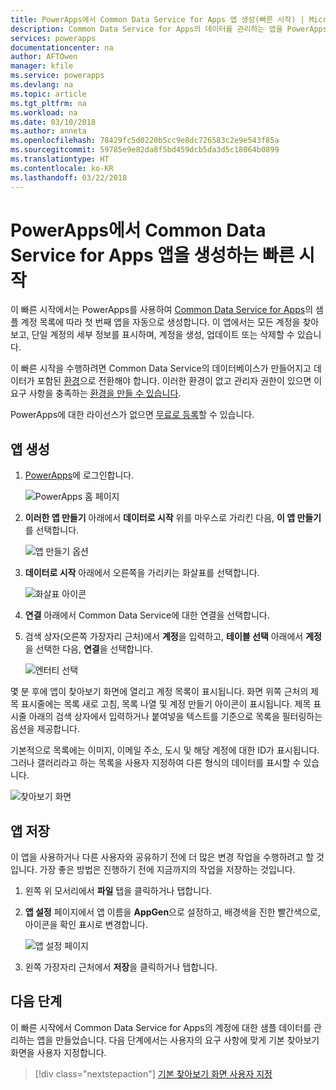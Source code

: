 ```yaml
---
title: PowerApps에서 Common Data Service for Apps 앱 생성(빠른 시작) | Microsoft Docs
description: Common Data Service for Apps의 데이터를 관리하는 앱을 PowerApps에서 자동으로 생성합니다.
services: powerapps
documentationcenter: na
author: AFTOwen
manager: kfile
ms.service: powerapps
ms.devlang: na
ms.topic: article
ms.tgt_pltfrm: na
ms.workload: na
ms.date: 03/10/2018
ms.author: anneta
ms.openlocfilehash: 78429fc5d0220b5cc9e8dc726583c2e9e543f85a
ms.sourcegitcommit: 59785e9e82da8f5bd459dcb5da3d5c18064b0899
ms.translationtype: HT
ms.contentlocale: ko-KR
ms.lasthandoff: 03/22/2018
---
```

# <a name="quickstart-for-generating-an-app-in-powerapps-for-the-common-data-service-for-apps"></a>PowerApps에서 Common Data Service for Apps 앱을 생성하는 빠른 시작

이 빠른 시작에서는 PowerApps를 사용하여 [Common Data Service for Apps](../common-data-service/data-platform-intro.md)의 샘플 계정 목록에 따라 첫 번째 앱을 자동으로 생성합니다. 이 앱에서는 모든 계정을 찾아보고, 단일 계정의 세부 정보를 표시하며, 계정을 생성, 업데이트 또는 삭제할 수 있습니다.

이 빠른 시작을 수행하려면 Common Data Service의 데이터베이스가 만들어지고 데이터가 포함된 [환경](working-with-environments.md)으로 전환해야 합니다. 이러한 환경이 없고 관리자 권한이 있으면 이 요구 사항을 충족하는 [환경을 만들 수 있습니다](../../administrator/environments-administration.md#create-an-environment).

PowerApps에 대한 라이선스가 없으면 [무료로 등록](../signup-for-powerapps.md)할 수 있습니다.

## <a name="generate-an-app"></a>앱 생성
1. [PowerApps](https://web.powerapps.com)에 로그인합니다.

    ![PowerApps 홈 페이지](./media/data-platform-create-app/sign-in.png)

1. **이러한 앱 만들기** 아래에서 **데이터로 시작** 위를 마우스로 가리킨 다음, **이 앱 만들기**를 선택합니다.

    ![앱 만들기 옵션](./media/data-platform-create-app/make-this-app.png)

1. **데이터로 시작** 아래에서 오른쪽을 가리키는 화살표를 선택합니다.

    ![화살표 아이콘](./media/data-platform-create-app/right-arrow.png)

1. **연결** 아래에서 Common Data Service에 대한 연결을 선택합니다.

1. 검색 상자(오른쪽 가장자리 근처)에서 **계정**을 입력하고, **테이블 선택** 아래에서 **계정**을 선택한 다음, **연결**을 선택합니다.

    ![엔터티 선택](./media/data-platform-create-app/select-entity.png)

몇 분 후에 앱이 찾아보기 화면에 열리고 계정 목록이 표시됩니다. 화면 위쪽 근처의 제목 표시줄에는 목록 새로 고침, 목록 나열 및 계정 만들기 아이콘이 표시됩니다. 제목 표시줄 아래의 검색 상자에서 입력하거나 붙여넣을 텍스트를 기준으로 목록을 필터링하는 옵션을 제공합니다. 

기본적으로 목록에는 이미지, 이메일 주소, 도시 및 해당 계정에 대한 ID가 표시됩니다. 그러나 갤러리라고 하는 목록을 사용자 지정하여 다른 형식의 데이터를 표시할 수 있습니다.

![찾아보기 화면](./media/data-platform-create-app/browse-screen.png)

## <a name="save-the-app"></a>앱 저장
이 앱을 사용하거나 다른 사용자와 공유하기 전에 더 많은 변경 작업을 수행하려고 할 것입니다. 가장 좋은 방법은 진행하기 전에 지금까지의 작업을 저장하는 것입니다.

1. 왼쪽 위 모서리에서 **파일** 탭을 클릭하거나 탭합니다.

1. **앱 설정** 페이지에서 앱 이름을 **AppGen**으로 설정하고, 배경색을 진한 빨간색으로, 아이콘을 확인 표시로 변경합니다.

    ![앱 설정 페이지](./media/data-platform-create-app/app-settings.png)

1. 왼쪽 가장자리 근처에서 **저장**을 클릭하거나 탭합니다.

## <a name="next-steps"></a>다음 단계
이 빠른 시작에서 Common Data Service for Apps의 계정에 대한 샘플 데이터를 관리하는 앱을 만들었습니다. 다음 단계에서는 사용자의 요구 사항에 맞게 기본 찾아보기 화면을 사용자 지정합니다.

> [!div class="nextstepaction"]
> [기본 찾아보기 화면 사용자 지정](customize-layout-sharepoint.md)
